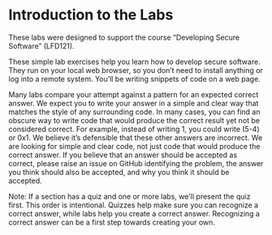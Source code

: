 # Introduction to the Labs

These labs were designed to support the course
“Developing Secure Software” (LFD121).

These simple lab exercises help you learn how to develop secure software.
They run on your local web browser,
so you don’t need to install anything or log into a remote system.
You’ll be writing snippets of code on a web page.

Many labs compare your attempt against a pattern
for an expected correct answer.
We expect you to write your answer in a simple and clear way
that matches the style of any surrounding code.
In many cases, you can find an obscure way to write code
that would produce the correct result yet not be considered correct.
For example, instead of writing 1, you could write (5-4) or 0x1.
We believe it’s defensible that these other answers are incorrect.
We are looking for simple and clear code,
not just code that would produce the correct answer.
If you believe that an answer should be accepted as correct,
please raise an issue on GitHub identifying the problem,
the answer you think should also be accepted,
and why you think it should be accepted.

Note: If a section has a quiz and one or more labs,
we'll present the quiz first.
This order is intentional.
Quizzes help make sure you can recognize a correct answer,
while labs help you create a correct answer.
Recognizing a correct answer can be a first step towards creating your own.
